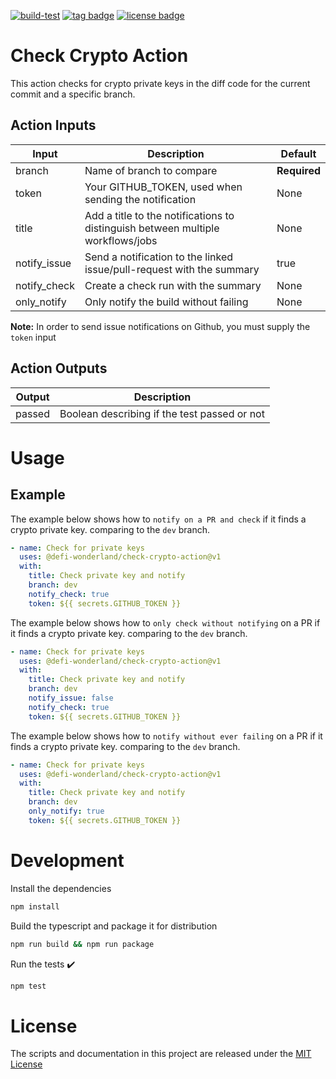 [![build-test](https://github.com/defi-wonderland/check-crypto-action/actions/workflows/test.yml/badge.svg?branch=main)](https://github.com/defi-wonderland/check-crypto-action/actions/workflows/test.yml)
[![tag badge](https://img.shields.io/github/v/tag/defi-wonderland/check-crypto-action)](https://github.com/defi-wonderland/check-crypto-action/tags)
[![license badge](https://img.shields.io/github/license/defi-wonderland/check-crypto-action)](./LICENSE)

# Check Crypto Action

This action checks for crypto private keys in the diff code for the current commit and a specific branch.

## Action Inputs

| Input        | Description                                                                     | Default      |
| ------------ | ------------------------------------------------------------------------------- | ------------ |
| branch       | Name of branch to compare                                                       | **Required** |
| token        | Your GITHUB_TOKEN, used when sending the notification                           | None         |
| title        | Add a title to the notifications to distinguish between multiple workflows/jobs | None         |
| notify_issue | Send a notification to the linked issue/pull-request with the summary           | true         |
| notify_check | Create a check run with the summary                                             | None         |
| only_notify  | Only notify the build without failing                                           | None         |

**Note:**
In order to send issue notifications on Github, you must supply the `token` input

## Action Outputs

| Output | Description                                  |
| ------ | -------------------------------------------- |
| passed | Boolean describing if the test passed or not |

# Usage

## Example

The example below shows how to `notify on a PR and check` if it finds a crypto private key. comparing to the `dev` branch.

```yaml
- name: Check for private keys
  uses: @defi-wonderland/check-crypto-action@v1
  with:
    title: Check private key and notify
    branch: dev
    notify_check: true
    token: ${{ secrets.GITHUB_TOKEN }}
```

The example below shows how to `only check without notifying` on a PR if it finds a crypto private key. comparing to the `dev` branch.

```yaml
- name: Check for private keys
  uses: @defi-wonderland/check-crypto-action@v1
  with:
    title: Check private key and notify
    branch: dev
    notify_issue: false
    notify_check: true
    token: ${{ secrets.GITHUB_TOKEN }}
```

The example below shows how to `notify without ever failing` on a PR if it finds a crypto private key. comparing to the `dev` branch.

```yaml
- name: Check for private keys
  uses: @defi-wonderland/check-crypto-action@v1
  with:
    title: Check private key and notify
    branch: dev
    only_notify: true
    token: ${{ secrets.GITHUB_TOKEN }}
```

# Development

Install the dependencies

```bash
npm install
```

Build the typescript and package it for distribution

```bash
npm run build && npm run package
```

Run the tests :heavy_check_mark:

```bash
npm test
```

# License

The scripts and documentation in this project are released under the [MIT License](LICENSE)

